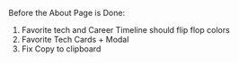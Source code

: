 Before the About Page is Done:

1. Favorite tech and Career Timeline should flip flop colors
1. Favorite Tech Cards + Modal
1. Fix Copy to clipboard
